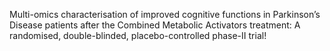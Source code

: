Multi-omics characterisation of improved cognitive functions in Parkinson’s Disease patients after the Combined Metabolic Activators treatment: A randomised, double-blinded, placebo-controlled phase-II trial!
